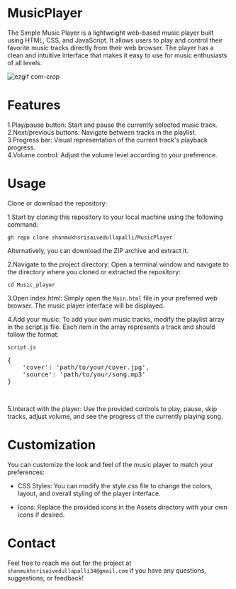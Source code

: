 # MusicPlayer
The Simple Music Player is a lightweight web-based music player built using HTML, CSS, and JavaScript. It allows users to play and control their favorite music tracks directly from their web browser. The player has a clean and intuitive interface that makes it easy to use for music enthusiasts of all levels.

![ezgif com-crop](https://github.com/shanmukhsrisaivedullapalli/MusicPlayer/assets/90882705/81158f99-f9d6-4f0c-ac49-7d8f660ae6a3)


# Features
1.Play/pause button: Start and pause the currently selected music track.<br>
2.Next/previous buttons: Navigate between tracks in the playlist.<br>
3.Progress bar: Visual representation of the current track's playback progress.<br>
4.Volume control: Adjust the volume level according to your preference.
# Usage
Clone or download the repository: <br>

1.Start by cloning this repository to your local machine using the following command:<br>

`gh repo clone shanmukhsrisaivedullapalli/MusicPlayer`<br>

Alternatively, you can download the ZIP archive and extract it.

2.Navigate to the project directory: Open a terminal window and navigate to the directory where you cloned or extracted the repository:<br>

`cd Music_player`<br>

3.Open index.html: Simply open the `Main.html` file in your preferred web browser. The music player interface will be displayed.

4.Add your music: To add your own music tracks, modify the playlist array in the script.js file. Each item in the array represents a track and should follow the format:

`script.js`<br>
<pre>
{
    'cover': 'path/to/your/cover.jpg',
    'source': 'path/to/your/song.mp3'
}
</pre><br>

5.Interact with the player: Use the provided controls to play, pause, skip tracks, adjust volume, and see the progress of the currently playing song.

# Customization
You can customize the look and feel of the music player to match your preferences:

* CSS Styles: You can modify the style.css file to change the colors, layout, and overall styling of the player interface.

* Icons: Replace the provided icons in the Assets directory with your own icons if desired.

# Contact

Feel free to reach me out for the project at `shanmukhsrisaivedullapalli34@gmail.com` if you have any questions, suggestions, or feedback!
